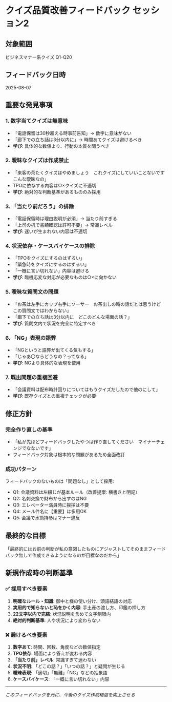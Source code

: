 # クイズ品質改善フィードバック セッション2

## 対象範囲
ビジネスマナー系クイズ Q1-Q20

## フィードバック日時
2025-08-07

## 重要な発見事項

### 1. **数字当てクイズは無意味**
- 「電話保留は30秒超える時事前告知」→ 数字に意味がない
- 「廊下での立ち話は3分以内に」→ 時間あてクイズは避けるべき
- **学び**: 具体的な数値より、行動の本質を問うべき

### 2. **曖昧なクイズは作成禁止**
- 「来客の茶たくクイズはやめましょう　これクイズにしていいことないですこんな曖昧なの」
- TPOに依存する内容は○×クイズに不適切
- **学び**: 絶対的な判断基準があるもののみ採用

### 3. **「当たり前だろう」の排除**
- 「電話保留時は理由説明が必須」→ 当たり前すぎる
- 「上司の机で書類確認は許可不要」→ 常識レベル
- **学び**: 迷いが生まれない内容は不適切

### 4. **状況依存・ケースバイケースの排除**
- 「TPOをクイズにするのはずるい」
- 「緊急時をクイズにするのはずるい」
- 「一概に言い切れない」内容は避ける
- **学び**: 臨機応変な対応が必要なものは○×に向かない

### 5. **曖昧な質問文の問題**
- 「お茶は左手にカップ右手にソーサー　お茶出しの時の話だとは思うけど　この質問文ではわからない」
- 「廊下での立ち話は3分以内に　どこのどんな場面の話？」
- **学び**: 質問文内で状況を完全に特定すべき

### 6. **「NG」表現の語弊**
- 「NGというと語弊が出てくる気もする」
- 「じゃあ〇ならどうなの？ってなる」
- **学び**: NGより具体的な表現を使用

### 7. **既出問題の重複回避**
- 「会議資料は配布時計回りについてはもうクイズだしたので他のにして」
- **学び**: 既存クイズとの重複チェックが必要

## 修正方針

### **完全作り直しの基準**
- 「私が先ほどフィードバックしたやつは作り直してください　マイナーチェンジでなないです」
- フィードバック対象は根本的な問題があるため全面改訂

### **成功パターン**
フィードバックのないものは「問題なし」として採用:
- Q1: 会議資料は左綴じが基本ルール（改善提案: 横書きと明記）
- Q2: 名刺交換で財布から出すのはNG
- Q3: エレベーター満員時に挨拶は不要
- Q4: メール件名に【重要】は多用OK
- Q5: 会議で水筒持参はマナー違反

## 最終的な目標
「最終的にはお前の判断が私の意図したものにアジャストしてそのままフィードバック無しで作成できるようになるのが目標なのだから」

## 新規作成時の判断基準

### ✅ 採用すべき要素
1. **明確なルール・知識**: 御中と様の使い分け、頭語結語の対応
2. **実用的で知らないと恥をかく内容**: 手土産の渡し方、印鑑の押し方
3. **22文字以内で完結**: 状況説明を含めて文字制限内
4. **絶対的判断基準**: 人や状況により変わらない

### ❌ 避けるべき要素
1. **数字あて**: 時間、回数、角度などの数値指定
2. **TPO依存**: 場面により答えが変わる内容
3. **「当たり前」レベル**: 常識すぎて迷わない
4. **状況不明**: 「どこの話？」「いつの話？」と疑問が生じる
5. **曖昧表現**: 「適切」「無難」「NG」などの抽象語
6. **ケースバイケース**: 「一概に言い切れない」内容

---
*このフィードバックを元に、今後のクイズ作成精度を向上させる*